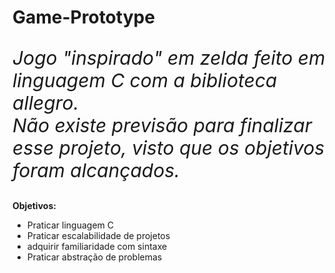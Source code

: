 # Game-Prototype
<p style ="font-size: 30px"><em> Jogo "inspirado" em zelda feito em  linguagem C com a biblioteca allegro.</em></br>
<em>Não existe previsão  para finalizar esse projeto, visto que os objetivos foram alcançados.</em></br></p>
<p><strong>Objetivos:</strong></p>
<ul>
  <li>Praticar linguagem C</li>
  <li>Praticar escalabilidade de projetos</li>
  <li>adquirir familiaridade com sintaxe</li>
  <li>Praticar abstração de problemas</li>
</ul>

